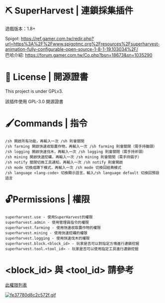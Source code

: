 # ⛏️ SuperHarvest | 連鎖採集插件
遊戲版本：1.8+

Spigot: https://ref.gamer.com.tw/redir.php?url=https%3A%2F%2Fwww.spigotmc.org%2Fresources%2Fsuperharvest-animation-fully-configurable-open-source-1-8-1-19.103034%2F/<br>
巴哈介紹: https://forum.gamer.com.tw/Co.php?bsn=18673&sn=1035290

# 📃 License | 開源證書
This project is under GPLv3.

該插件使用 GPL-3.0 開源證書
# 🖌Commands | 指令
```
/sh 開啟所有功能，再輸入一次 /sh 則會關閉
/sh farming 開啟快速收取農作物，再輸入一次 /sh farming 則會關閉（需手持鋤頭）
/sh logging 開啟快速伐木，再輸入一次 /sh logging 則會關閉（需手持斧頭）
/sh mining 開啟快速挖礦，再輸入一次 /sh mining 則會關閉（需手持鎬子）
/sh notify 關閉切換工具通知，再輸入一次 /sh notify 則會開啟
/sh mode 切換成蹲下模式，再輸入一次 /sh mode 切換回經典模式
/sh language <lang-code> 切換顯示語言，輸入/sh language default 切換回預設語言
```

# 🔓Permissions | 權限
```
superharvest.use - 使用SuperHarvest的權限
superharvest.admin - 使用管理員指令的權限
superharvest.farming - 使用快速收取農作物的權限
superharvest.mining - 使用快速挖礦的權限
superharvest.logging - 使用快速伐木的權限
superharvest.block.<block_id> - 玩家是否可以對指定方塊進行連鎖挖掘
superharvest.tool.<tool_id> - 玩家是否可以使用指定工具進行連鎖挖掘
```
# <block_id> 與 <tool_id> 請參考
[此權限列表](https://www.spigotmc.org/resources/superharvest-animated-light-weight-lag-free-fully-configurable-open-source-1-8-1-20-2.103034/update?update=498362)

[![fe37780d8c2c572f.gif](https://i.postimg.cc/RhwwNszn/fe37780d8c2c572f.gif)](https://postimg.cc/8fP7Ybc1)
